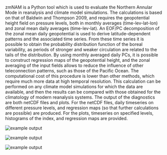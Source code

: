 zmNAM is a Python tool which is used to evaluate the Northern Annular Mode in reanalysis and climate model simulations.
    The calculations is based on that of Baldwin and Thompson 2009, and requires the geopotential height field on pressure levels, both in monthly averages (time-lev-lat-lon) and zonal mean daily averages (time-lev-lat). An EOF/PC decomposition of the zonal mean daily geopotential is used to derive latitude-dependent patterns and the associated time series. From these time series it is possible to obtain the probability distribution function of the boreal variability, as periods of stronger and weaker circulation are related to the tails of the distribution. By using monthly averaged daily PCs, it is possible to construct regression maps of the geopotential height, and the zonal averaging of the input fields allows to reduce the influence of other teleconnection patterns, such as those of the Pacific Ocean. The computational cost of this procedure is lower than other methods, which require much more data at high temporal resolution. This calculation can be performed on any climate model simulations for which the data are available, and then the results can be compared with those obtained for the climatology of modern reanalysis systems. The output of the diagnostics are both netCDF files and plots. For the netCDF files, daily timeseries on different pressure levels, and regression maps (so that further calculations are possible) are produced. For the plots, timeseries on specified levels, histograms of the index, and regression maps are provided.

![example output](diagnosticsdata/stratosphere-troposphere/test50.png "Example Output")

![example output](diagnosticsdata/stratosphere-troposphere/test250.png "Example Output")

![example output](diagnosticsdata/stratosphere-troposphere/test1000.png "Example Output")

